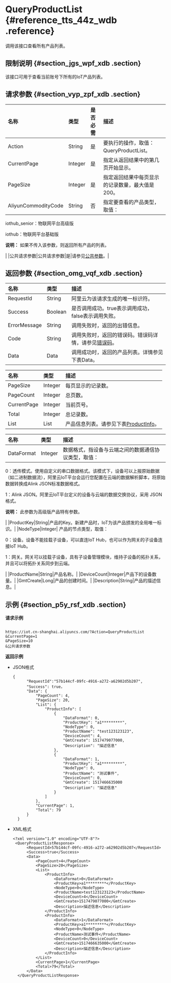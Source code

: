 # QueryProductList {#reference_tts_44z_wdb .reference}

调用该接口查看所有产品列表。

## 限制说明 {#section_jgs_wpf_xdb .section}

该接口可用于查看当前账号下所有的IoT产品列表。

## 请求参数 {#section_vyp_zpf_xdb .section}

|名称|类型|是否必需|描述|
|:-|:-|:---|:-|
|Action|String|是|要执行的操作，取值：QueryProductList。|
|CurrentPage|Integer|是|指定从返回结果中的第几页开始显示。|
|PageSize|Integer|是|指定返回结果中每页显示的记录数量，最大值是200。|
|AliyunCommodityCode|String|否| 指定要查看的产品类型，取值：

 iothub\_senior：物联网平台高级版

 iothub：物联网平台基础版

 **说明：** 如果不传入该参数，则返回所有产品的列表。

 |
|公共请求参数|公共请求参数|是|请参见[公共参数](intl.zh-CN/云端开发指南/云端API参考/公共参数.md#)。|

## 返回参数 {#section_omg_vqf_xdb .section}

|名称|类型|描述|
|:-|:-|:-|
|RequestId|String|阿里云为该请求生成的唯一标识符。|
|Success|Boolean|是否调用成功。true表示调用成功，false表示调用失败。|
|ErrorMessage|String|调用失败时，返回的出错信息。|
|Code|String|调用失败时，返回的错误码。错误码详情，请参见[错误码](intl.zh-CN/云端开发指南/云端API参考/错误码.md#)。|
|Data|Data|调用成功时，返回的产品列表。详情参见下表Data。|

|名称|类型|描述|
|:-|:-|:-|
|PageSize|Integer|每页显示的记录数。|
|PageCount|Integer|总页数。|
|CurrentPage|Integer|当前页号。|
|Total|Integer|总记录数。|
|List|List|产品信息列表。请参见下表[ProductInfo](intl.zh-CN/云端开发指南/云端API参考/产品管理/QueryProductList.md#table_zw2_xrf_xdb)。|

|名称|类型|描述|
|:-|:-|:-|
|DataFormat|Integer| 数据格式，指设备与云端之间的数据通信协议类型，取值：

 0：透传模式。使用自定义的串口数据格式。该模式下，设备可以上报原始数据（如二进制数据流），阿里云IoT平台会运行您配置在云端的数据解析脚本，将原始数据转换成Alink JSON标准数据格式。

 1：Alink JSON。阿里云IoT平台定义的设备与云端的数据交换协议，采用 JSON 格式。

 **说明：** 此参数为高级版产品特有参数。

 |
|ProductKey|String|产品的Key。新建产品时，IoT为该产品颁发的全局唯一标识。|
|NodeType|Integer| 产品的节点类型，取值：

 0：设备。设备不能挂载子设备，可以直连IoT Hub，也可以作为网关的子设备连接IoT Hub。

 1：网关。网关可以挂载子设备，具有子设备管理模块，维持子设备的拓扑关系，并且可以将拓扑关系同步到云端。

 |
|ProductName|String|产品名称。|
|DeviceCount|Integer|产品下的设备数量。|
|GmtCreate|Long|产品的创建时间。|
|Description|String|产品的描述信息。|

## 示例 {#section_p5y_rsf_xdb .section}

**请求示例**

```

https://iot.cn-shanghai.aliyuncs.com/?Action=QueryProductList
&CurrentPage=1
&PageSize=10
&公共请求参数
```

**返回示例**

-   JSON格式

    ```
    {
          "RequestId":"57b144cf-09fc-4916-a272-a62902d5b207",
          "Success": true，
          "Data": {
              "PageCount": 4,
              "PageSize": 20,
              "List": {
                  "ProductInfo": [
                      {
                          "DataFormat": 0,
                          "ProductKey": "a1*********",
                          "NodeType": 0,
                          "ProductName": "test123123123",
                          "DeviceCount": 4,
                          "GmtCreate": 1517479077000,
                          "Description": "描述信息"
                      },
                      {
                          "DataFormat": 1,
                          "ProductKey": "a1*********",
                          "NodeType": 0,
                          "ProductName": "测试事件",
                          "DeviceCount": 0,
                          "GmtCreate": 1517466635000
                          "Description": "描述信息"
                      }
                  ]
              },
              "CurrentPage": 1,
              "Total": 79
          }
      }
    ```

-   XML格式

    ```
    <?xml version="1.0" encoding="UTF-8"?>
     <QueryProductListResponse>
          <RequestId>57b144cf-09fc-4916-a272-a62902d5b207</RequestId>
          <Success>true</Success>
          <Data>
              <PageCount>4</PageCount>
              <PageSize>20</PageSize>
              <List>
                  <ProductInfo>
                      <DataFormat>0</DataFormat>
                      <ProductKey>a1*********</ProductKey>
                      <NodeType>0</NodeType>
                      <ProductName>test123123123</ProductName>
                      <DeviceCount>4</DeviceCount>
                      <GmtCreate>1517479077000</GmtCreate>
                      <Description>描述信息</Description>
                  </ProductInfo>
                  <ProductInfo>
                      <DataFormat>1</DataFormat>
                      <ProductKey>a1*********</ProductKey>
                      <NodeType>0</NodeType>
                      <ProductName>测试事件</ProductName>
                      <DeviceCount>0</DeviceCount>
                      <GmtCreate>1517466635000</GmtCreate>
                      <Description>描述信息</Description>
                  </ProductInfo>
              </List>
              <CurrentPage>1</CurrentPage>
              <Total>79</Total>
          </Data>
      </QueryProductListResponse>
    ```


